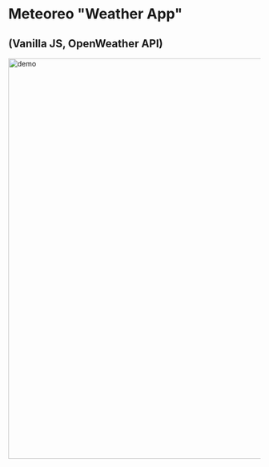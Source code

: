 # Meteoreo "Weather App"
## (Vanilla JS, OpenWeather API)

<img align="center" alt="demo" width="800" src="https://github.com/Lucia-Ay/">
